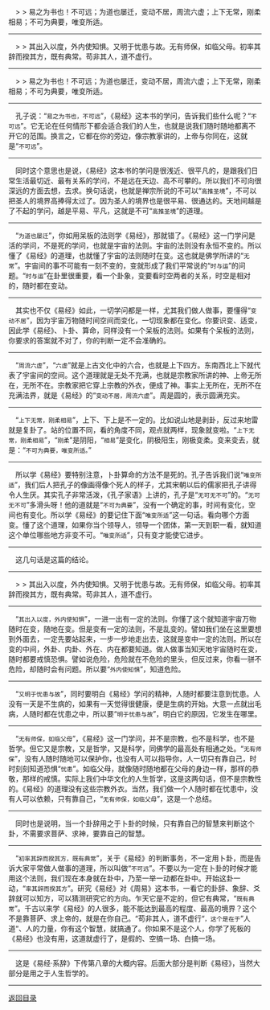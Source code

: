 &emsp;> > 易之为书也！不可远；为道也屡迁，变动不居，周流六虚；上下无常，刚柔相易；不可为典要，唯变所适。
___
&emsp;> > 其出入以度，外内使知惧。又明于忧患与故。无有师保，如临父母。初率其辞而揆其方，既有典常。苟非其人，道不虚行。
___
&emsp;> > 易之为书也！不可远；为道也屡迁，变动不居，周流六虚；上下无常，刚柔相易；不可为典要，唯变所适。
___
&emsp;孔子说：“``易之为书也，不可远``”，《易经》这本书的学问，告诉我们些什么呢？“``不可远``”。它无论在任何情形下都会适合我们的人生，也就是说我们随时随地都离不开它的范围。换言之，它都在你的旁边，像宗教家讲的，上帝与你同在，这就是“``不可远``”。
___
&emsp;同时这个意思也是说，《易经》这本书的学问是很浅近、很平凡的，是跟我们日常生活最切近、最有关系的学问，不是远在天边、高不可攀的。所以我们不可向很深远的方面去想，去求。换句话说，也就是禅宗所说的不可以“``高推圣境``”，不可以把圣人的境界高捧得太过了。因为圣人的境界也是很平易、很通达的。天地间越是了不起的学问，越是平易、平凡，这就是不可“``高推圣境``”的道理。
___
&emsp;“``为道也屡迁``”，你如用呆板的法则学《易经》，那就错了。《易经》这一门学问是活的学问，不是死的学问，也就是宇宙的法则。宇宙的法则没有永恒不变的。所以懂了《易经》的道理，也就懂了宇宙的法则随时在变。这也就是佛学所讲的“``无常``”。宇宙间的事不可能有一刻不变的，变就形成了我们平常说的“``时与运``”的问题。“``时与运``”在卦里很重要，看一个卦象，变要看时空两者的关系，时空是相对的，随时都在变动。
___
&emsp;其实也不仅《易经》如此，一切学问都是一样，尤其我们做人做事，要懂得“``变动不居``”，因为宇宙万物随时间空间而变化，一切现象都在变化。你要识变、适变，因此学《易经》、卜卦、算命，同样没有一个呆板的法则。如果有个呆板的法则，你要求的答案就不对了，你的判断一定不会准确的。
___
&emsp;“``周流六虚``”，“``六虚``”就是上古文化中的六合，也就是上下四方。东南西北上下就代表了宇宙间的空间。这个道理就是无处不充满，也就是宗教家所讲的神、上帝无所在，无所不在。宗教家把它穿上宗教的外衣，便成了神。事实上无所在，无所不在充满法界，就是《易经》的“``变动不居，周流六虚``”。周是圆的，表示圆满充实。
___
&emsp;“``上下无常，刚柔相易``”，上下、下上是不一定的。比如说山地是剥卦，反过来地雷就是复卦了。站的位置不同，看的角度不同，观点就两样，现象就变啦。“``上下无常，刚柔相易``”，“``刚柔``”是阴阳，“``相易``”是变化，阴极阳生，刚极变柔。变来变去，就是：“``不可为典要，唯变所适。``”
___
&emsp;所以学《易经》要特别注意，卜卦算命的方法不是死的。孔子告诉我们说“``唯变所适``”，我们后人把孔子的像画得像个死人的样子，尤其宋朝以后的儒家把孔子讲得令人生厌。其实孔子非常活泼，《孔子家语》上讲的，孔子是“``无可无不可``”的。“``无可无不可``”多滑头呀！他的道就是“``不可为典要``”，没有一个确定的事，时间有变化，空间也有变化。所以学《易经》的要记住下面“``唯变所适``”这一句话。看向哪个方面变。懂了这个道理，如果你当个领导人，领导一个团体，第一天到职一看，就知道这个单位哪些地方非变不可。“``唯变所适``”，只有变才能使它进步。
___
&emsp;这几句话是这篇的结论。
___
&emsp;> > 其出入以度，外内使知惧。又明于忧患与故。无有师保，如临父母。初率其辞而揆其方，既有典常。苟非其人，道不虚行。
___
&emsp;“``其出入以度，外内使知惧``”，一进一出有一定的法则。你懂了这个就知道宇宙万物随时在变，随地在变。但是变有一定的法则，不是乱变的。譬如我们坐在这里要想到外面去，一定先要站起来，一步一步地走出去，这就是变中一定的法则。所以在变的中间，外卦、内卦、外在、内在都要知道。做人做事当知天地宇宙随时在变，随时都要戒慎恐惧。譬如说危险，危险就在不危险的里头，但反过来，你看一骈不危险，却随时会有问题。所以要“``外内使知惧``”，知道危险。
___
&emsp;“``又明于忧患与故``”，同时要明白《易经》学问的精神，人随时都要注意到忧患。人没有一天是不生病的，如果有一天觉得很健康，便是生病的开始。大意一点就出毛病，人随时都在忧患之中，所以要“``明于忧患与故``”，明白它的原因，它发生在哪里。
___
&emsp;“``无有师保，如临父母``”，《易经》这一门学问，并不是宗教，也不是科学，也不是哲学。但它又是宗教，又是哲学，又是科学，同佛学的最高处有相通之处。“``无有师保``”，没有人随时随地可以保护你，也没有人可以指导你，人一切只有靠自己，时时刻刻知道恐惧“``忧患``”。如临父母，就像随时随地都在父母的身边一样，那样的恭敬，那样的戒慎。实际上我们中华文化的人生哲学，这是这两句话，但不是宗教性的。《易经》的道理没有这些宗教外衣。当然，我们做一个人随时都在忧患中，没有人可以依赖，只有靠自己，“``无有师保，如临父母``”，这是一个总结。
___
&emsp;同时也是说明，当一个卦辞用之于卜卦的时候，只有靠自己的智慧来判断这个卦，不需要求菩萨、求神，要靠自己的智慧。
___
&emsp;“``初率其辞而揆其方，既有典常``”，关于《易经》的判断事务，不一定用卜卦，而是告诉大家平常做人做事的道理，所以叫做“``不可远``”。不要以为一定在卜卦的时候才能用这个法则，我们现在本身就在卦中，乃至一举一动都在卦中。开始这卦一动，“``率其辞而揆其方``”。研究《易经》对《周易》这本书，一看它的卦辞、象辞、爻辞就可以知方，可以猜测研究它的方向。乍天它是不定的，但它有典常，“``既有典常``”。千古以来学《易经》的人很多，能不能达到最高的程度、最高的境界？这个不是靠菩萨、求上帝的，就是在你自己。“苟非其人，道不虚行“``，这个是在于``”人道“、人的力量，你有这个智慧，就搞通了。你如果不是这个人，你学了死板的《易经》也没有用，这道就虚行了，是假的、空搞一场、白搞一场。
___
&emsp;这是《易经·系辞》下传第八章的大概内容。后面大部分是判断《易经》，当然大部分是用之于人生哲学的。
___
[返回目录](../../master/README.md#目录)